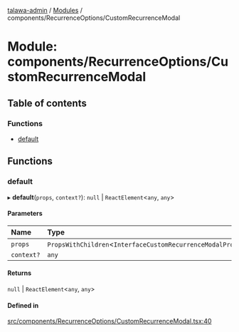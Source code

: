 [talawa-admin](../README.md) / [Modules](../modules.md) / components/RecurrenceOptions/CustomRecurrenceModal

# Module: components/RecurrenceOptions/CustomRecurrenceModal

## Table of contents

### Functions

- [default](components_RecurrenceOptions_CustomRecurrenceModal.md#default)

## Functions

### default

▸ **default**(`props`, `context?`): ``null`` \| `ReactElement`\<`any`, `any`\>

#### Parameters

| Name | Type |
| :------ | :------ |
| `props` | `PropsWithChildren`\<`InterfaceCustomRecurrenceModalProps`\> |
| `context?` | `any` |

#### Returns

``null`` \| `ReactElement`\<`any`, `any`\>

#### Defined in

[src/components/RecurrenceOptions/CustomRecurrenceModal.tsx:40](https://github.com/git-init-priyanshu/talawa-admin-clone/blob/d03f5ca/src/components/RecurrenceOptions/CustomRecurrenceModal.tsx#L40)
